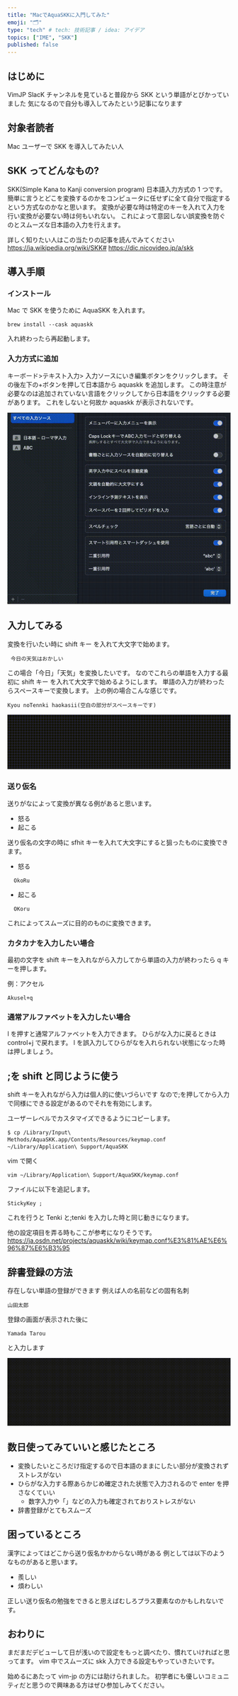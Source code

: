 ```yaml
---
title: "MacでAquaSKKに入門してみた"
emoji: "🗂"
type: "tech" # tech: 技術記事 / idea: アイデア
topics: ["IME", "SKK"]
published: false
---
```


## はじめに

VimJP SlacK チャンネルを見ていると普段から SKK という単語がとびかっていました
気になるので自分も導入してみたという記事になります

## 対象者読者

Mac ユーザーで SKK を導入してみたい人

## SKK ってどんなもの?

SKK(Simple Kana to Kanji conversion program)
日本語入力方式の 1 つです。
簡単に言うとどこを変換するのかをコンピュータに任せずに全て自分で指定するという方式なのかなと思います。
変換が必要な時は特定のキーを入れて入力を行い変換が必要ない時は何もいれない。
これによって意図しない誤変換を防ぐのとスムーズな日本語の入力を行えます。

詳しく知りたい人はこの当たりの記事を読んでみてください
https://ja.wikipedia.org/wiki/SKK#
https://dic.nicovideo.jp/a/skk

## 導入手順

### インストール

Mac で SKK を使うために AquaSKK を入れます。

```
brew install --cask aquaskk
```

入れ終わったら再起動します。

### 入力方式に追加

キーボード>テキスト入力> 入力ソースにいき編集ボタンをクリックします。
その後左下の+ボタンを押して日本語から aquaskk を追加します。
この時注意が必要なのは追加されていない言語をクリックしてから日本語をクリックする必要があります。
これをしないと何故か aquaskk が表示されないです。

![](/images/AnyConv.com__add.gif)

## 入力してみる

変換を行いたい時に shift キー を入れて大文字で始めます。

```:例
 今日の天気はおかしい
```

この場合「今日」「天気」を変換したいです。
なのでこれらの単語を入力する最初に shift キー を入れて大文字で始めるようにします。
単語の入力が終わったらスペースキーで変換します。
上の例の場合こんな感じです。

```
Kyou noTennki haokasii(空白の部分がスペースキーです)
```

![](/images/AnyConv.com__tenki.gif)

### 送り仮名

送りがなによって変換が異なる例があると思います。

- 怒る
- 起こる

送り仮名の文字の時に sfhit キーを入れて大文字にすると狙ったものに変換できます。

- 怒る

```
  OkoRu
```

- 起こる

```
  OKoru
```

これによってスムーズに目的のものに変換できます。

### カタカナを入力したい場合

最初の文字を shift キーを入れながら入力してから単語の入力が終わったら q キーを押します。

例：アクセル

```
Akusel+q
```

### 通常アルファベットを入力したい場合

l を押すと通常アルファベットを入力できます。
ひらがな入力に戻るときは control+j で戻れます。
l を誤入力してひらがなを入れられない状態になった時は押しましょう。

## ;を shift と同じように使う

shift キーを入れながら入力は個人的に使いづらいです
なので;を押してから入力で同様にできる設定があるのでそれを有効にします。

ユーザーレベルでカスタマイズできるようにコピーします。

```sh:
$ cp /Library/Input\ Methods/AquaSKK.app/Contents/Resources/keymap.conf ~/Library/Application\ Support/AquaSKK
```

vim で開く

```sh:
vim ~/Library/Application\ Support/AquaSKK/keymap.conf
```

ファイルに以下を追記します。

```conf:
StickyKey ;
```

これを行うと
Tenki と;tenki を入力した時と同じ動きになります。

他の設定項目を弄る時もここが参考になりそうです。
https://ja.osdn.net/projects/aquaskk/wiki/keymap.conf%E3%81%AE%E6%96%87%E6%B3%95

## 辞書登録の方法

存在しない単語の登録ができます
例えば人の名前などの固有名刺

```
山田太郎
```

登録の画面が表示された後に

```
Yamada Tarou
```

と入力します

![](/images/AnyConv.com__yamada.gif)

## 数日使ってみていいと感じたところ

- 変換したいところだけ指定するので日本語のままにしたい部分が変換されずストレスがない
- ひらがな入力する際あらかじめ確定された状態で入力されるので enter を押さなくていい
  - 数字入力や「」などの入力も確定されておりストレスがない
- 辞書登録がとてもスムーズ

## 困っているところ

漢字によってはどこから送り仮名かわからない時がある
例としては以下のようなものがあると思います。

- 羨しい
- 煩わしい

正しい送り仮名の勉強をできると思えばむしろプラス要素なのかもしれないです。

## おわりに

まだまだデビューして日が浅いので設定をもっと調べたり、慣れていければと思ってます。
vim 中でスムーズに skk 入力できる設定もやっていきたいです。

始めるにあたって vim-jp の方には助けられました。
初学者にも優しいコミュニティだと思うので興味ある方はぜひ参加しみてください。
